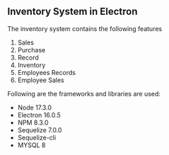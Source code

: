 ## Inventory System in Electron

The inventory system contains the following features

1. Sales
2. Purchase
3. Record
4. Inventory
5. Employees Records
6. Employee Sales

Following are the frameworks and libraries are used:

- Node 17.3.0
- Electron 16.0.5
- NPM 8.3.0
- Sequelize 7.0.0
- Sequelize-cli
- MYSQL 8
